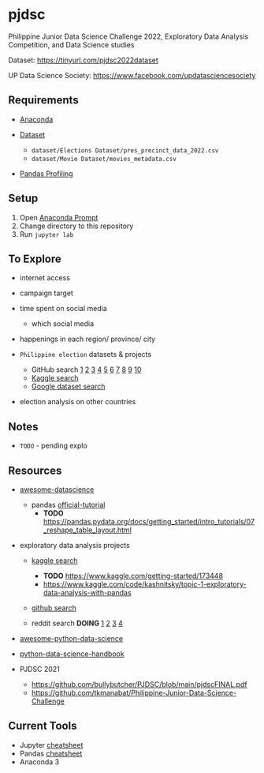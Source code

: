 # pjdsc
Philippine Junior Data Science Challenge 2022, Exploratory Data Analysis Competition, and Data Science studies

Dataset: https://tinyurl.com/pjdsc2022dataset

UP Data Science Society: https://www.facebook.com/updatasciencesociety



## Requirements

- [Anaconda](https://docs.anaconda.com/anaconda/install/)

- [Dataset](https://tinyurl.com/pjdsc2022dataset) 
  - `dataset/Elections Dataset/pres_precinct_data_2022.csv`
  - `dataset/Movie Dataset/movies_metadata.csv`

- [Pandas Profiling](https://github.com/ydataai/pandas-profiling)



## Setup

1. Open <u>Anaconda Prompt</u>
2. Change directory to this repository
3. Run `jupyter lab`



## To Explore

- internet access
- campaign target
- time spent on social media
  - which social media
- happenings in each region/ province/ city
- `Philippine election` datasets & projects 
  - GitHub search [1](https://github.com/flores-jacob/philippine-regions-provinces-cities-municipalities-barangays) [2](https://github.com/gpesleta/elections) [3](https://github.com/macoymejia/election_returns_philippines_2016) [4](https://github.com/avsolatorio/philippine-elections-2022) [5](https://github.com/daison12006013/the-2022-philippine-election-data) [6](https://github.com/mwdavids/2016-Philippines-Presidential-Map) [7](https://github.com/parkrain21/2022-PH-Elections) [8](https://github.com/oonrezak/election2019) [9](https://github.com/mgbgarcia/ph_vp_projections) [10](https://github.com/AstroMC98/GMA-Eleksyon-2022-Data)
  - [Kaggle search](https://www.kaggle.com/search?q=philippine+election)
  - [Google dataset search](https://datasetsearch.research.google.com/search?src=0&query=philippine%20election&docid=L2cvMTFyczJubHk0NA%3D%3D)

- election analysis on other countries



## Notes

- `TODO` - pending explo



## Resources

- [awesome-datascience](https://github.com/academic/awesome-datascience)

  - pandas [official-tutorial](https://pandas.pydata.org/docs/getting_started/intro_tutorials/01_table_oriented.html) 
    - **TODO** https://pandas.pydata.org/docs/getting_started/intro_tutorials/07_reshape_table_layout.html

- exploratory data analysis projects

  - [kaggle search](https://www.kaggle.com/search?q=exploratory+data+analysis)
    - **TODO** https://www.kaggle.com/getting-started/173448
    - https://www.kaggle.com/code/kashnitsky/topic-1-exploratory-data-analysis-with-pandas

  - [github search](https://github.com/search?q=exploratory+data+analysis)
  - reddit search **DOING** [1](https://www.reddit.com/r/datascience/comments/e2sl1n/a_guided_introduction_to_exploratory_data/) [2](https://www.reddit.com/r/statistics/comments/m7110t/d_exploratory_data_analytics/) [3](https://www.reddit.com/r/datascience/comments/71g4zg/exploratory_data_analysis_book_recommendations/) [4](https://www.reddit.com/r/learnmachinelearning/comments/rv50th/exploratory_data_analysis/) 

- [awesome-python-data-science](https://github.com/krzjoa/awesome-python-data-science)

- [python-data-science-handbook](https://jakevdp.github.io/PythonDataScienceHandbook/)

- PJDSC 2021

  - https://github.com/bullybutcher/PJDSC/blob/main/pjdscFINAL.pdf
  - https://github.com/tkmanabat/Philippine-Junior-Data-Science-Challenge

  



## Current Tools

- Jupyter [cheatsheet](https://blogs.ubc.ca/advancedgis/files/2020/11/Jupyter_Cheatsheet.pdf)
- Pandas [cheatsheet](https://pandas.pydata.org/Pandas_Cheat_Sheet.pdf)
- Anaconda 3
